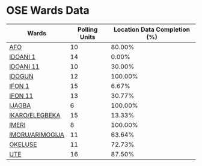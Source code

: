 
# OSE Wards Data

| Wards | Polling Units | Location Data Completion (%) |
| ---- | ----- | ------- |
| [AFO](./wards/17679-afo) | 10 | 80.00% |
| [IDOANI 1](./wards/17680-idoani-1) | 14 | 0.00% |
| [IDOANI 11](./wards/17681-idoani-11) | 10 | 30.00% |
| [IDOGUN](./wards/17682-idogun) | 12 | 100.00% |
| [IFON 1](./wards/17683-ifon-1) | 15 | 6.67% |
| [IFON 11](./wards/17684-ifon-11) | 13 | 30.77% |
| [IJAGBA](./wards/17685-ijagba) | 6 | 100.00% |
| [IKARO/ELEGBEKA](./wards/17686-ikaro/elegbeka) | 15 | 13.33% |
| [IMERI](./wards/17687-imeri) | 8 | 100.00% |
| [IMORU/ARIMOGIJA](./wards/17688-imoru/arimogija) | 11 | 63.64% |
| [OKELUSE](./wards/17689-okeluse) | 11 | 72.73% |
| [UTE](./wards/17690-ute) | 16 | 87.50% |




